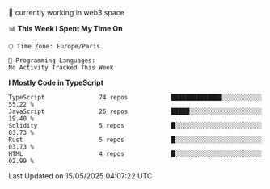 🔭 currently working in web3 space

<!--START_SECTION:waka-->
📊 **This Week I Spent My Time On** 

```text
🕑︎ Time Zone: Europe/Paris

💬 Programming Languages: 
No Activity Tracked This Week
```

**I Mostly Code in TypeScript** 

```text
TypeScript               74 repos            ██████████████░░░░░░░░░░░   55.22 % 
JavaScript               26 repos            █████░░░░░░░░░░░░░░░░░░░░   19.40 % 
Solidity                 5 repos             █░░░░░░░░░░░░░░░░░░░░░░░░   03.73 % 
Rust                     5 repos             █░░░░░░░░░░░░░░░░░░░░░░░░   03.73 % 
HTML                     4 repos             █░░░░░░░░░░░░░░░░░░░░░░░░   02.99 % 
```




 Last Updated on 15/05/2025 04:07:22 UTC
<!--END_SECTION:waka-->
